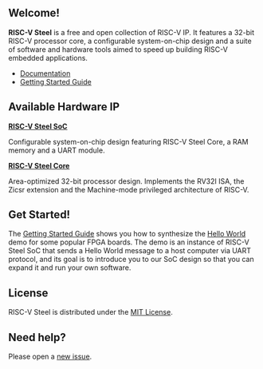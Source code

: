 ## Welcome!

**RISC-V Steel** is a free and open collection of RISC-V IP. It features a 32-bit RISC-V processor core, a configurable system-on-chip design and a suite of software and hardware tools aimed to speed up building RISC-V embedded applications.

- [Documentation](https://riscv-steel.github.io/riscv-steel/)
- [Getting Started Guide](https://riscv-steel.github.io/riscv-steel/getting-started/)

## Available Hardware IP

 [**RISC-V Steel SoC**](https://riscv-steel.github.io/riscv-steel/soc-reference/)

Configurable system-on-chip design featuring RISC-V Steel Core, a RAM memory and a UART module.

[**RISC-V Steel Core**](https://riscv-steel.github.io/riscv-steel/core-reference/)

Area-optimized 32-bit processor design. Implements the RV32I ISA, the Zicsr extension and the Machine-mode privileged architecture of RISC-V.

## Get Started!

The [Getting Started Guide](https://riscv-steel.github.io/riscv-steel/getting-started/) shows you how to synthesize the [Hello World](https://github.com/riscv-steel/riscv-steel/tree/main/hello-world) demo for some popular FPGA boards. The demo is an instance of RISC-V Steel SoC that sends a Hello World message to a host computer via UART protocol, and its goal is to introduce you to our SoC design so that you can expand it and run your own software.

## License

RISC-V Steel is distributed under the [MIT License](LICENSE.md).

## Need help?

Please open a [new issue](https://github.com/riscv-steel/riscv-steel/issues).
